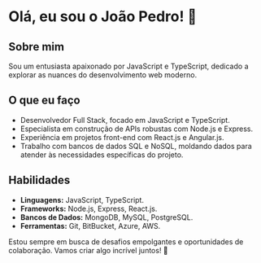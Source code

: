 # Olá, eu sou o João Pedro! 👋

## Sobre mim
Sou um entusiasta apaixonado por JavaScript e TypeScript, dedicado a explorar as nuances do desenvolvimento web moderno.

## O que eu faço
- Desenvolvedor Full Stack, focado em JavaScript e TypeScript.
- Especialista em construção de APIs robustas com Node.js e Express.
- Experiência em projetos front-end com React.js e Angular.js.
- Trabalho com bancos de dados SQL e NoSQL, moldando dados para atender às necessidades específicas do projeto.

## Habilidades
- **Linguagens:** JavaScript, TypeScript.
- **Frameworks:** Node.js, Express, React.js.
- **Bancos de Dados:** MongoDB, MySQL, PostgreSQL.
- **Ferramentas:** Git, BitBucket, Azure, AWS.

Estou sempre em busca de desafios empolgantes e oportunidades de colaboração. Vamos criar algo incrível juntos! 🚀

